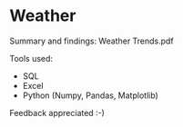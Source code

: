 # Weather

Summary and findings: Weather Trends.pdf

Tools used: 
- SQL
- Excel
- Python (Numpy, Pandas, Matplotlib)

Feedback appreciated :-)